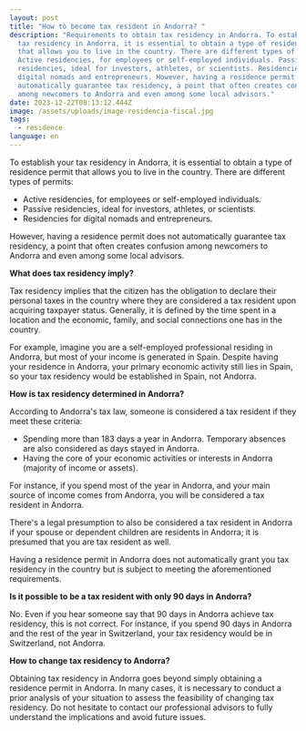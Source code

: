 ```yaml
---
layout: post
title: "How to become tax resident in Andorra? "
description: "Requirements to obtain tax residency in Andorra. To establish your
  tax residency in Andorra, it is essential to obtain a type of residence permit
  that allows you to live in the country. There are different types of permits:
  Active residencies, for employees or self-employed individuals. Passive
  residencies, ideal for investors, athletes, or scientists. Residencies for
  digital nomads and entrepreneurs. However, having a residence permit does not
  automatically guarantee tax residency, a point that often creates confusion
  among newcomers to Andorra and even among some local advisors."
date: 2023-12-22T08:13:12.444Z
image: /assets/uploads/image-residencia-fiscal.jpg
tags:
  - residence
language: en
---
```

To establish your tax residency in Andorra, it is essential to obtain a type of residence permit that allows you to live in the country. There are different types of permits:

* Active residencies, for employees or self-employed individuals.
* Passive residencies, ideal for investors, athletes, or scientists.
* Residencies for digital nomads and entrepreneurs.

However, having a residence permit does not automatically guarantee tax residency, a point that often creates confusion among newcomers to Andorra and even among some local advisors.

**What does tax residency imply?**

Tax residency implies that the citizen has the obligation to declare their personal taxes in the country where they are considered a tax resident upon acquiring taxpayer status. Generally, it is defined by the time spent in a location and the economic, family, and social connections one has in the country.

For example, imagine you are a self-employed professional residing in Andorra, but most of your income is generated in Spain. Despite having your residence in Andorra, your primary economic activity still lies in Spain, so your tax residency would be established in Spain, not Andorra.

**How is tax residency determined in Andorra?**

According to Andorra's tax law, someone is considered a tax resident if they meet these criteria:

* Spending more than 183 days a year in Andorra. Temporary absences are also considered as days stayed in Andorra.
* Having the core of your economic activities or interests in Andorra (majority of income or assets).

For instance, if you spend most of the year in Andorra, and your main source of income comes from Andorra, you will be considered a tax resident in Andorra.

There's a legal presumption to also be considered a tax resident in Andorra if your spouse or dependent children are residents in Andorra; it is presumed that you are tax resident as well.

Having a residence permit in Andorra does not automatically grant you tax residency in the country but is subject to meeting the aforementioned requirements.

**Is it possible to be a tax resident with only 90 days in Andorra?**

No. Even if you hear someone say that 90 days in Andorra achieve tax residency, this is not correct. For instance, if you spend 90 days in Andorra and the rest of the year in Switzerland, your tax residency would be in Switzerland, not Andorra.

**How to change tax residency to Andorra?**

Obtaining tax residency in Andorra goes beyond simply obtaining a residence permit in Andorra. In many cases, it is necessary to conduct a prior analysis of your situation to assess the feasibility of changing tax residency. Do not hesitate to contact our professional advisors to fully understand the implications and avoid future issues.
